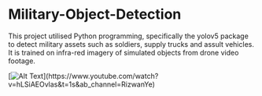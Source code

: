 # Military-Object-Detection
This project utilised Python programming, specifically the yolov5 package to detect military assets such as soldiers, supply trucks and assult vehicles. It is trained on infra-red imagery of simulated objects from drone video footage. 

[![Alt Text]([https://img.youtube.com/vi/hLSiAEOvlas/maxresdefault.jpg](https://www.youtube.com/watch?v=hLSiAEOvlas&t=1s))](https://www.youtube.com/watch?v=hLSiAEOvlas&t=1s&ab_channel=RizwanYe)
